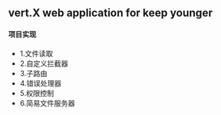 ## vert.X web application for keep younger

#### 项目实现
* 1.文件读取
* 2.自定义拦截器
* 3.子路由
* 4.错误处理器
* 5.权限控制
* 6.简易文件服务器